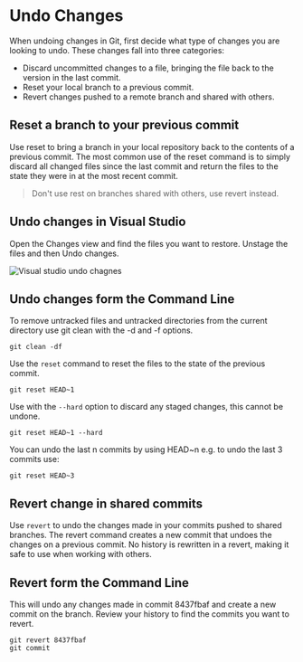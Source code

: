 # Undo Changes

When undoing changes in Git, first decide what type of changes you are looking to undo. These changes fall into three categories:

* Discard uncommitted changes to a file, bringing the file back to the version in the last commit.
* Reset your local branch to a previous commit.
* Revert changes pushed to a remote branch and shared with others.

## Reset a branch to your previous commit

Use reset to bring a branch in your local repository back to the contents of a previous commit. The most common use of the reset command is to simply discard all changed files since the last commit and return the files to the state they were in at the most recent commit.

> Don't use rest on branches shared with others, use revert instead.

## Undo changes in Visual Studio

Open the Changes view and find the files you want to restore.  Unstage the files and then Undo changes.

![Visual studio undo chagnes](./_assets/vs-undo-changes.gif)

## Undo changes form the Command Line

To remove untracked files and untracked directories from the current directory use git clean with the -d and -f options.

```git
git clean -df
```

Use the `reset` command to reset the files to the state of the previous commit.

```git
git reset HEAD~1
```

Use with the `--hard` option to discard any staged changes, this cannot be undone.

```git
git reset HEAD~1 --hard
```


You can undo the last n commits by using HEAD~n e.g. to undo the last 3 commits use:

```git
git reset HEAD~3
```

## Revert change in shared commits

Use `revert` to undo the changes made in your commits pushed to shared branches. The revert command creates a new commit that undoes the changes on a previous commit. No history is rewritten in a revert, making it safe to use when working with others.

## Revert form the Command Line

This will undo any changes made in commit 8437fbaf and create a new commit on the branch.  Review your history to find the commits you want to revert.

```git
git revert 8437fbaf
git commit
```
